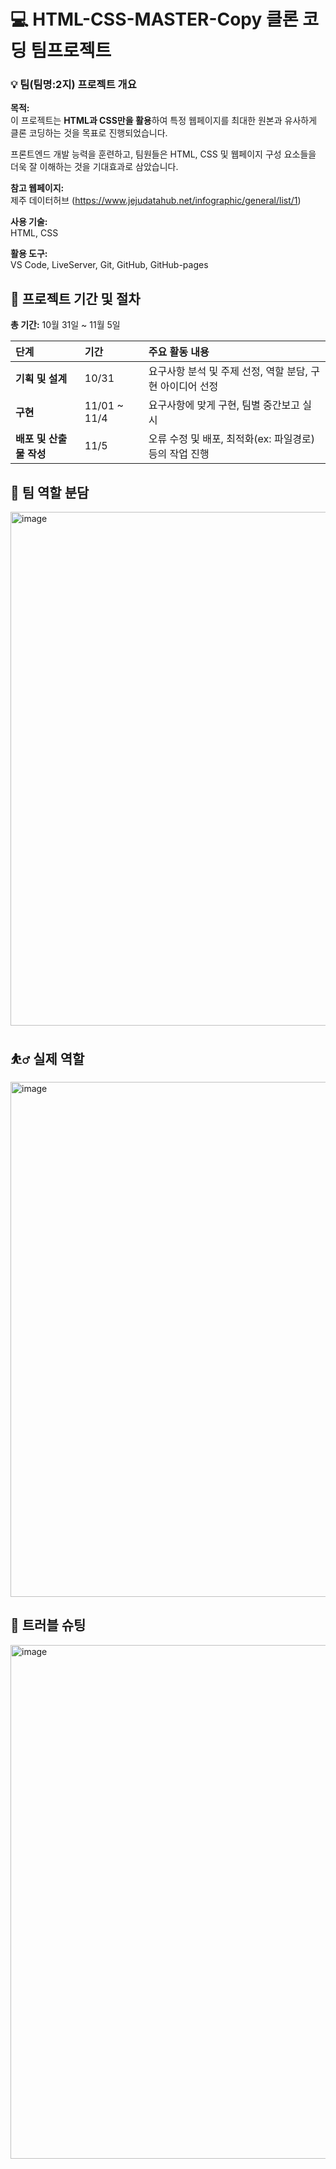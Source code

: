 # 💻 HTML-CSS-MASTER-Copy 클론 코딩 팀프로젝트

 

### 💡 팀(팀명:2지) 프로젝트 개요  

  
**목적:**  
이 프로젝트는 **HTML과 CSS만을 활용**하여 특정 웹페이지를 최대한 원본과 유사하게 클론 코딩하는 것을 목표로 진행되었습니다.    

프론트엔드 개발 능력을 훈련하고, 팀원들은 HTML, CSS 및 웹페이지 구성 요소들을 더욱 잘 이해하는 것을 기대효과로 삼았습니다.

**참고 웹페이지:**  
제주 데이터허브 (https://www.jejudatahub.net/infographic/general/list/1)  

**사용 기술:**  
HTML, CSS  

**활용 도구:**  
VS Code, LiveServer, Git, GitHub, GitHub-pages      


## 📅 프로젝트 기간 및 절차

**총 기간:** 10월 31일 ~ 11월 5일

| 단계 | 기간 | 주요 활동 내용 |
| :--- | :--- | :--- |
| **기획 및 설계** | 10/31 | 요구사항 분석 및 주제 선정, 역할 분담, 구현 아이디어 선정 |
| **구현** | 11/01 ~ 11/4 | 요구사항에 맞게 구현, 팀별 중간보고 실시 |
| **배포 및 산출물 작성** |11/5 | 오류 수정 및 배포, 최적화(ex: 파일경로) 등의 작업 진행 |



## 🤝 팀 역할 분담

<img width="1542" height="822" alt="image" src="https://github.com/user-attachments/assets/fac65f67-b634-4ce8-bb47-461a41de1da2" />



## ⛹️‍♂️ 실제 역할

<img width="1500" height="824" alt="image" src="https://github.com/user-attachments/assets/6a3d2acb-fae1-4e78-8866-a534650fd64a" />



## 🔗 트러블 슈팅

<img width="1540" height="822" alt="image" src="https://github.com/user-attachments/assets/879c73b5-89aa-427f-8fb9-c8dbfd05551c" />  




        












